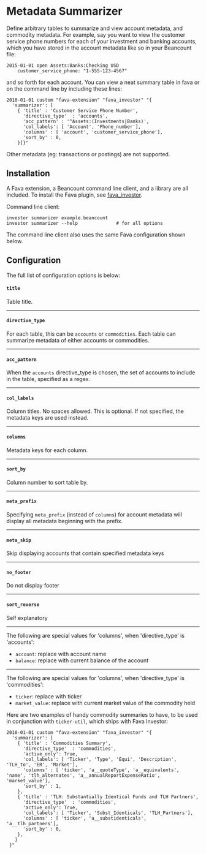 # Metadata Summarizer

Define arbitrary tables to summarize and view account metadata, and commodity metadata.
For example, say you want to view the customer service phone numbers for each of your
investment and banking accounts, which you have stored in the account metadata like so
in your Beancount file:

  ```
  2015-01-01 open Assets:Banks:Checking USD
      customer_service_phone: "1-555-123-4567"
  ```

and so forth for each account. You can view a neat summary table in fava or on the
command line by including these lines:

  ```
  2010-01-01 custom "fava-extension" "fava_investor" "{
    'summarizer': [
      { 'title' : 'Customer Service Phone Number',
        'directive_type'  : 'accounts',
        'acc_pattern' : '^Assets:(Investments|Banks)',
        'col_labels': [ 'Account', 'Phone_number'],
        'columns' : [ 'account', 'customer_service_phone'],
        'sort_by' : 0,
      }]}"
  ```
  
Other metadata (eg: transactions or postings) are not supported.

## Installation
A Fava extension, a Beancount command line client, and a library are all included.
To install the Fava plugin, see [fava_investor](https://github.com/redstreet/fava_investor).

Command line client:
```
investor summarizer example.beancount
investor summarizer --help              # for all options
```

The command line client also uses the same Fava configuration shown below.

## Configuration
The full list of configuration options is below:

#### `title`

Table title.

---
#### `directive_type`

For each table, this can be `accounts` or `commodities`. Each table can summarize
metadata of either accounts or commodities.

---
#### `acc_pattern`

When the `accounts` directive_type is chosen, the set of accounts to include in the
table, specified as a regex.

---
#### `col_labels`

Column titles. No spaces allowed. This is optional. If not specified, the metadata keys
are used instead.

---
#### `columns`

Metadata keys for each column.


---
#### `sort_by`

Column number to sort table by.

---
#### `meta_prefix`

Specifying `meta_prefix` (instead of `columns`) for account metadata will display all
metadata beginning with the prefix.

---
#### `meta_skip`

Skip displaying accounts that contain specified metadata keys

---
#### `no_footer`

Do not display footer

---
#### `sort_reverse`

Self explanatory

---
The following are special values for 'columns', when 'directive_type' is 'accounts':
- `account`: replace with account name
- `balance`: replace with current balance of the account

---
The following are special values for 'columns', when 'directive_type' is 'commodities':
- `ticker`:       replace with ticker
- `market_value`: replace with current market value of the commodity held

Here are two examples of handy commodity summaries to have, to be used in conjunction
with `ticker-util`, which ships with Fava Investor:

```
2010-01-01 custom "fava-extension" "fava_investor" "{
  'summarizer': [
    { 'title' : 'Commodities Summary',
      'directive_type'  : 'commodities',
      'active_only': True,
      'col_labels': [ 'Ticker', 'Type', 'Equi', 'Description', 'TLH_to', 'ER', 'Market'],
      'columns' : [ 'ticker', 'a__quoteType', 'a__equivalents', 'name', 'tlh_alternates', 'a__annualReportExpenseRatio', 'market_value'],
      'sort_by' : 1,
    },
    { 'title' : 'TLH: Substantially Identical Funds and TLH Partners',
      'directive_type'  : 'commodities',
      'active_only': True,
      'col_labels': [ 'Ticker', 'Subst_Identicals', 'TLH_Partners'],
      'columns' : [ 'ticker', 'a__substidenticals', 'a__tlh_partners'],
      'sort_by' : 0,
    },
   ]
 }"
```
